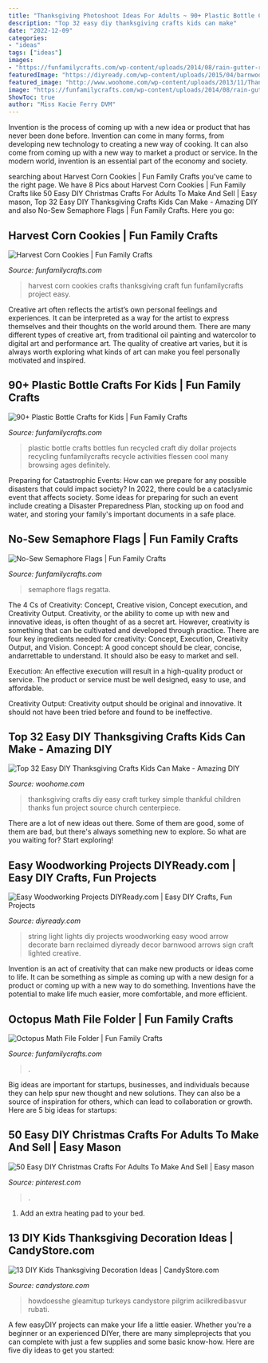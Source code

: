 ```yaml
---
title: "Thanksgiving Photoshoot Ideas For Adults ~ 90+ Plastic Bottle Crafts For Kids"
description: "Top 32 easy diy thanksgiving crafts kids can make"
date: "2022-12-09"
categories:
- "ideas"
tags: ["ideas"]
images:
- "https://funfamilycrafts.com/wp-content/uploads/2014/08/rain-gutter-regatta-22-of-70.jpg"
featuredImage: "https://diyready.com/wp-content/uploads/2015/04/barnwoodreclaimedarrow04.jpg"
featured_image: "http://www.woohome.com/wp-content/uploads/2013/11/Thanksgiving-Crafts-Kids-Can-Make-10.jpg"
image: "https://funfamilycrafts.com/wp-content/uploads/2014/08/rain-gutter-regatta-22-of-70.jpg"
ShowToc: true
author: "Miss Kacie Ferry DVM"
---
```



Invention is the process of coming up with a new idea or product that has never been done before. Invention can come in many forms, from developing new technology to creating a new way of cooking. It can also come from coming up with a new way to market a product or service. In the modern world, invention is an essential part of the economy and society.

	

		
searching about Harvest Corn Cookies | Fun Family Crafts you've came to the right page. We have 8 Pics about Harvest Corn Cookies | Fun Family Crafts like 50 Easy DIY Christmas Crafts For Adults To Make And Sell | Easy mason, Top 32 Easy DIY Thanksgiving Crafts Kids Can Make - Amazing DIY and also No-Sew Semaphore Flags | Fun Family Crafts. Here you go:
		
    
## Harvest Corn Cookies | Fun Family Crafts

<img loading=lazy src="https://funfamilycrafts.com/wp-content/uploads/2011/11/CornCookie.CG_.jpg" onerror="this.onerror=null;this.src='https://tse4.mm.bing.net/th?id=OIP.y_A6nAJp-3pZKZxf4gLL6AHaJ6&amp;pid=15.1';" alt="Harvest Corn Cookies | Fun Family Crafts">

_Source: funfamilycrafts.com_

>harvest corn cookies crafts thanksgiving craft fun funfamilycrafts project easy. 

	

Creative art often reflects the artist’s own personal feelings and experiences. It can be interpreted as a way for the artist to express themselves and their thoughts on the world around them. There are many different types of creative art, from traditional oil painting and watercolor to digital art and performance art. The quality of creative art varies, but it is always worth exploring what kinds of art can make you feel personally motivated and inspired.

    
## 90+ Plastic Bottle Crafts For Kids | Fun Family Crafts

<img loading=lazy src="http://funfamilycrafts.com/wp-content/uploads/2014/08/plastic-bottle-crafts.jpg" onerror="this.onerror=null;this.src='https://tse3.mm.bing.net/th?id=OIP.skR_ywco0dpYs0PQR73qtQHaK4&amp;pid=15.1';" alt="90+ Plastic Bottle Crafts for Kids | Fun Family Crafts">

_Source: funfamilycrafts.com_

>plastic bottle crafts bottles fun recycled craft diy dollar projects recycling funfamilycrafts recycle activities flessen cool many browsing ages definitely. 

	

Preparing for Catastrophic Events: How can we prepare for any possible disasters that could impact society?
In 2022, there could be a cataclysmic event that affects society. Some ideas for preparing for such an event include creating a Disaster Preparedness Plan, stocking up on food and water, and storing your family's important documents in a safe place.

    
## No-Sew Semaphore Flags | Fun Family Crafts

<img loading=lazy src="https://funfamilycrafts.com/wp-content/uploads/2014/08/rain-gutter-regatta-22-of-70.jpg" onerror="this.onerror=null;this.src='https://tse1.mm.bing.net/th?id=OIP.03uSuvrL68IRBr5MC2KedQHaE8&amp;pid=15.1';" alt="No-Sew Semaphore Flags | Fun Family Crafts">

_Source: funfamilycrafts.com_

>semaphore flags regatta. 

	

The 4 Cs of Creativity: Concept, Creative vision, Concept execution, and Creativity Output.
Creativity, or the ability to come up with new and innovative ideas, is often thought of as a secret art. However, creativity is something that can be cultivated and developed through practice. There are four key ingredients needed for creativity: Concept, Execution, Creativity Output, and Vision.
Concept: A good concept should be clear, concise, andarrettable to understand. It should also be easy to market and sell.

Execution: An effective execution will result in a high-quality product or service. The product or service must be well designed, easy to use, and affordable.

Creativity Output: Creativity output should be original and innovative. It should not have been tried before and found to be ineffective.

    
## Top 32 Easy DIY Thanksgiving Crafts Kids Can Make - Amazing DIY

<img loading=lazy src="http://www.woohome.com/wp-content/uploads/2013/11/Thanksgiving-Crafts-Kids-Can-Make-10.jpg" onerror="this.onerror=null;this.src='https://tse4.mm.bing.net/th?id=OIP.tMHWLX9E8I7raKPhldytBAHaLE&amp;pid=15.1';" alt="Top 32 Easy DIY Thanksgiving Crafts Kids Can Make - Amazing DIY">

_Source: woohome.com_

>thanksgiving crafts diy easy craft turkey simple thankful children thanks fun project source church centerpiece. 

	

There are a lot of new ideas out there. Some of them are good, some of them are bad, but there's always something new to explore. So what are you waiting for? Start exploring!

    
## Easy Woodworking Projects DIYReady.com | Easy DIY Crafts, Fun Projects

<img loading=lazy src="https://diyready.com/wp-content/uploads/2015/04/barnwoodreclaimedarrow04.jpg" onerror="this.onerror=null;this.src='https://tse4.mm.bing.net/th?id=OIP.rjnBt3Qtuh_mZi5MVX8SZQHaLJ&amp;pid=15.1';" alt="Easy Woodworking Projects DIYReady.com | Easy DIY Crafts, Fun Projects">

_Source: diyready.com_

>string light lights diy projects woodworking easy wood arrow decorate barn reclaimed diyready decor barnwood arrows sign craft lighted creative. 

	

Invention is an act of creativity that can make new products or ideas come to life. It can be something as simple as coming up with a new design for a product or coming up with a new way to do something. Inventions have the potential to make life much easier, more comfortable, and more efficient.

    
## Octopus Math File Folder | Fun Family Crafts

<img loading=lazy src="https://funfamilycrafts.com/wp-content/uploads/2012/06/octopus-math-1.jpg" onerror="this.onerror=null;this.src='https://tse4.mm.bing.net/th?id=OIP.4JP4wo8oQZNk7Hd3UpWPJQHaLG&amp;pid=15.1';" alt="Octopus Math File Folder | Fun Family Crafts">

_Source: funfamilycrafts.com_

>. 

	

Big ideas are important for startups, businesses, and individuals because they can help spur new thought and new solutions. They can also be a source of inspiration for others, which can lead to collaboration or growth. Here are 5 big ideas for startups:

    
## 50 Easy DIY Christmas Crafts For Adults To Make And Sell | Easy Mason

<img loading=lazy src="https://i.pinimg.com/736x/7b/70/41/7b70412bc8b2d25603252ed50c7792cd.jpg" onerror="this.onerror=null;this.src='https://tse4.mm.bing.net/th?id=OIP.DKgZAdGJO0vFLgOBTVrywwHaN4&amp;pid=15.1';" alt="50 Easy DIY Christmas Crafts For Adults To Make And Sell | Easy mason">

_Source: pinterest.com_

>. 

	

1. Add an extra heating pad to your bed.

    
## 13 DIY Kids Thanksgiving Decoration Ideas | CandyStore.com

<img loading=lazy src="https://www.candystore.com/blog/wp-content/uploads/2015/09/002.jpg" onerror="this.onerror=null;this.src='https://tse3.mm.bing.net/th?id=OIP.CpKR_mWJSXj3TbbYZkxGtAAAAA&amp;pid=15.1';" alt="13 DIY Kids Thanksgiving Decoration Ideas | CandyStore.com">

_Source: candystore.com_

>howdoesshe gleamitup turkeys candystore pilgrim acilkredibasvur rubati. 

	

A few easyDIY projects can make your life a little easier. Whether you're a beginner or an experienced DIYer, there are many simpleprojects that you can complete with just a few supplies and some basic know-how. Here are five diy ideas to get you started: 

